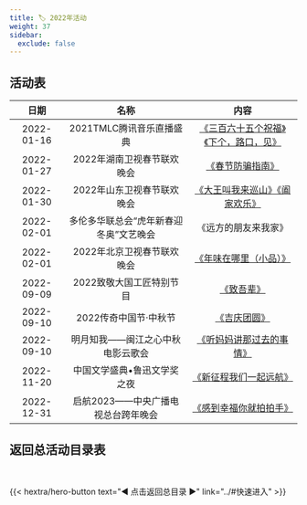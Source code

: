```yaml
---
title: 🏷️ 2022年活动
weight: 37
sidebar:
  exclude: false
---
```


## 活动表

|日期|名称|内容|
|:-----:|:-----:|:-----:|
|2022-01-16|2021TMLC腾讯音乐直播盛典|[《三百六十五个祝福》《下个，路口，见》](../2022/20220116/)|
|2022-01-27|2022年湖南卫视春节联欢晚会|[《春节防骗指南》](../2022/20220201/#2022年湖南卫视春节联欢晚会)|
|2022-01-30|2022年山东卫视春节联欢晚会|[《大王叫我来巡山》《阖家欢乐》](../2022/20220201/#2022年山东卫视春节联欢晚会)|
|2022-02-01|多伦多华联总会“虎年新春迎冬奥”文艺晚会|《远方的朋友来我家》|
|2022-02-01|2022年北京卫视春节联欢晚会|[《年味在哪里（小品）》](../2022/20220201/#2022年北京卫视春节联欢晚会)|
|2022-09-09|2022致敬大国工匠特别节目|[《致吾辈》](../2022/20220201/)|
|2022-09-10|2022传奇中国节·中秋节|[《吉庆团圆》](../2022/20220910/#2022传奇中国节中秋节)|
|2022-09-10|明月知我——闽江之心中秋电影云歌会|[《听妈妈讲那过去的事情》](../2022/20220910/#明月知我闽江之心中秋电影云歌会)|
|2022-11-20|中国文学盛典•鲁迅文学奖之夜|[《新征程我们一起远航》](../2022/20221120/)|
|2022-12-31|启航2023——中央广播电视总台跨年晚会|[《感到幸福你就拍拍手》](../2022/20221231/)|

## 返回总活动目录表

<br>

{{< hextra/hero-button text="◀ 点击返回总目录 ▶" link="../#快速进入" >}}

